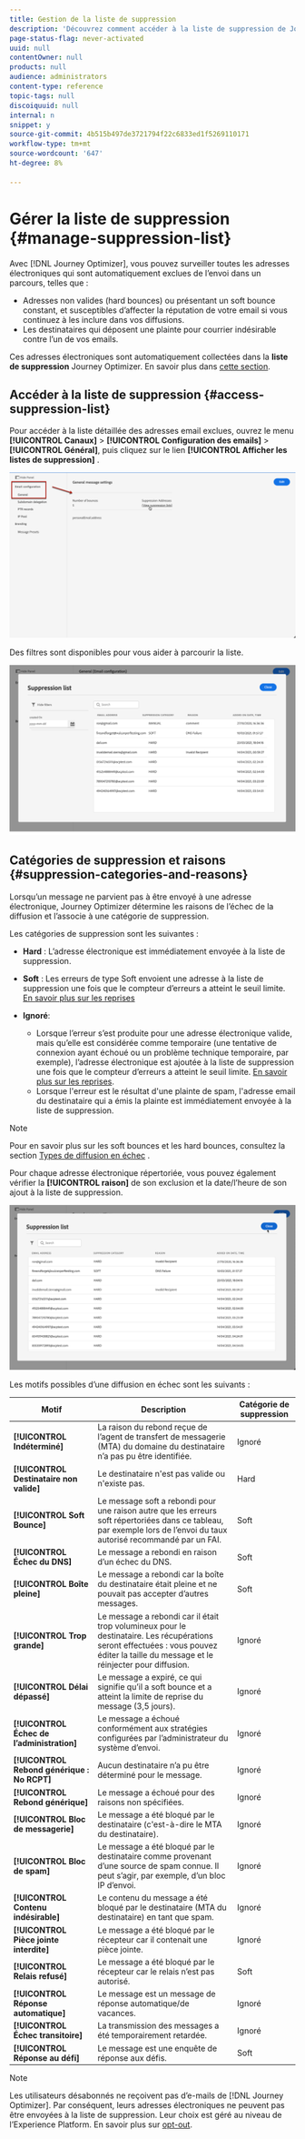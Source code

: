 ```yaml
---
title: Gestion de la liste de suppression
description: 'Découvrez comment accéder à la liste de suppression de Journey Optimizer et la gérer '
page-status-flag: never-activated
uuid: null
contentOwner: null
products: null
audience: administrators
content-type: reference
topic-tags: null
discoiquuid: null
internal: n
snippet: y
source-git-commit: 4b515b497de3721794f22c6833ed1f5269110171
workflow-type: tm+mt
source-wordcount: '647'
ht-degree: 8%

---
```



# Gérer la liste de suppression {#manage-suppression-list}

Avec [!DNL Journey Optimizer], vous pouvez surveiller toutes les adresses électroniques qui sont automatiquement exclues de l’envoi dans un parcours, telles que :

* Adresses non valides (hard bounces) ou présentant un soft bounce constant, et susceptibles d’affecter la réputation de votre email si vous continuez à les inclure dans vos diffusions.
* Les destinataires qui déposent une plainte pour courrier indésirable contre l’un de vos emails.

<!--Profiles who unsubscribe from your sendings. Learn more on [opting-out](../consent.md). NOT TRUE as confirmed by eng.: "Subscribe and Unsubscribe are handled by the Consent/Subscription service. A user that opts out will not make it to the suppression list – we won’t send them emails."-->

Ces adresses électroniques sont automatiquement collectées dans la **liste de suppression** Journey Optimizer. En savoir plus dans [cette section](../suppression-list.md).

## Accéder à la liste de suppression {#access-suppression-list}

Pour accéder à la liste détaillée des adresses email exclues, ouvrez le menu **[!UICONTROL Canaux]** > **[!UICONTROL Configuration des emails]** > **[!UICONTROL Général]**, puis cliquez sur le lien **[!UICONTROL Afficher les listes de suppression]** .

![](../assets/suppression-list-link.png)

Des filtres sont disponibles pour vous aider à parcourir la liste.

![](../assets/suppression-list-filters.png)

<!--suppression date,  category and reason, but on staging, only creation date filter is available-->

<!--You can also download the list as a CSV file for analysis and reporting purpose. Won't be available.-->

## Catégories de suppression et raisons {#suppression-categories-and-reasons}

Lorsqu’un message ne parvient pas à être envoyé à une adresse électronique, Journey Optimizer détermine les raisons de l’échec de la diffusion et l’associe à une catégorie de suppression.

Les catégories de suppression sont les suivantes :

* **Hard** : L’adresse électronique est immédiatement envoyée à la liste de suppression.

* **Soft** : Les erreurs de type Soft envoient une adresse à la liste de suppression une fois que le compteur d’erreurs a atteint le seuil limite. [En savoir plus sur les reprises](retries.md)

* **Ignoré**:
   * Lorsque l’erreur s’est produite pour une adresse électronique valide, mais qu’elle est considérée comme temporaire (une tentative de connexion ayant échoué ou un problème technique temporaire, par exemple), l’adresse électronique est ajoutée à la liste de suppression une fois que le compteur d’erreurs a atteint le seuil limite. [En savoir plus sur les reprises](retries.md).
   * Lorsque l&#39;erreur est le résultat d&#39;une plainte de spam, l&#39;adresse email du destinataire qui a émis la plainte est immédiatement envoyée à la liste de suppression.

<!--**Manual**: You can also manually add an email address to the suppression list. => Manual category will be available when manually adding an address to the suppression list (via API)-->

>[!NOTE]
>
>Pour en savoir plus sur les soft bounces et les hard bounces, consultez la section [Types de diffusion en échec](../suppression-list.md#delivery-failures) .

Pour chaque adresse électronique répertoriée, vous pouvez également vérifier la **[!UICONTROL raison]** de son exclusion et la date/l’heure de son ajout à la liste de suppression.

![](../assets/suppression-list-temp.png)
<!--to replace with suppression-list.png when Manual category is available (through API)-->

Les motifs possibles d’une diffusion en échec sont les suivants :

| Motif | Description | Catégorie de suppression |
---------|----------|--------- |
| **[!UICONTROL Indéterminé]** | La raison du rebond reçue de l’agent de transfert de messagerie (MTA) du domaine du destinataire n’a pas pu être identifiée. | Ignoré |
| **[!UICONTROL Destinataire non valide]** | Le destinataire n&#39;est pas valide ou n&#39;existe pas. | Hard |
| **[!UICONTROL Soft Bounce]** | Le message soft a rebondi pour une raison autre que les erreurs soft répertoriées dans ce tableau, par exemple lors de l’envoi du taux autorisé recommandé par un FAI. | Soft |
| **[!UICONTROL Échec du DNS]** | Le message a rebondi en raison d’un échec du DNS. | Soft |
| **[!UICONTROL Boîte pleine]** | Le message a rebondi car la boîte du destinataire était pleine et ne pouvait pas accepter d’autres messages. | Soft |
| **[!UICONTROL Trop grande]** | Le message a rebondi car il était trop volumineux pour le destinataire. [](retries.md) Les récupérations seront effectuées : vous pouvez éditer la taille du message et le réinjecter pour diffusion. | Ignoré |
| **[!UICONTROL Délai dépassé]** | Le message a expiré, ce qui signifie qu’il a soft bounce et a atteint la limite de reprise du message (3,5 jours). | Ignoré |
| **[!UICONTROL Échec de l’administration]** | Le message a échoué conformément aux stratégies configurées par l’administrateur du système d’envoi. <!--For example, if emails are blackholed at the global, domain or binding level using the "blackhole" directive, this bounce code is used.--> | Ignoré |
| **[!UICONTROL Rebond générique : No RCPT]** | Aucun destinataire n’a pu être déterminé pour le message. | Ignoré |
| **[!UICONTROL Rebond générique]** | Le message a échoué pour des raisons non spécifiées. | Ignoré |
| **[!UICONTROL Bloc de messagerie]** | Le message a été bloqué par le destinataire (c&#39;est-à-dire le MTA du destinataire). | Ignoré |
| **[!UICONTROL Bloc de spam]** | Le message a été bloqué par le destinataire comme provenant d’une source de spam connue. Il peut s’agir, par exemple, d’un bloc IP d’envoi. | Ignoré |
| **[!UICONTROL Contenu indésirable]** | Le contenu du message a été bloqué par le destinataire (MTA du destinataire) en tant que spam. | Ignoré |
| **[!UICONTROL Pièce jointe interdite]** | Le message a été bloqué par le récepteur car il contenait une pièce jointe. | Ignoré |
| **[!UICONTROL Relais refusé]** | Le message a été bloqué par le récepteur car le relais n’est pas autorisé. | Soft |
| **[!UICONTROL Réponse automatique]** | Le message est un message de réponse automatique/de vacances. | Ignoré |
| **[!UICONTROL Échec transitoire]** | La transmission des messages a été temporairement retardée. | Ignoré |
| **[!UICONTROL Réponse au défi]** | Le message est une enquête de réponse aux défis. | Soft |

>[!NOTE]
>
>Les utilisateurs désabonnés ne reçoivent pas d’e-mails de [!DNL Journey Optimizer]. Par conséquent, leurs adresses électroniques ne peuvent pas être envoyées à la liste de suppression. Leur choix est géré au niveau de l’Experience Platform. En savoir plus sur [opt-out](../consent.md).

<!--
Removed from the table provided by SparkPost/Momentum:
| **[!UICONTROL Subscribe]** | The message is a subscribe request. | Ignored |
| **[!UICONTROL Unsubscribe]** | The message is an unsubscribe request. | Hard |
-->

<!--Note to add eventually: If a user is subscribed and [!DNL Journey Optimizer] fails to send emails to their subscribed email address, they will get added to the suppression list. (not sure it's possible to subscribe through AJO or need to find reference to Experience Platform doc?)-->


